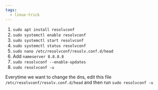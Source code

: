 ```yaml
---
tags:
  - linux-trick
---
```

1. `sudo apt install resolvconf`
2. `sudo systemctl enable resolvconf`
3. `sudo systemctl start resolvconf`
4. `sudo systemctl status resolvconf`
5. `sudo nano /etc/resolvconf/resolv.conf.d/head`
6. Add `nameserver 8.8.8.8`
7. `sudo resolvconf --enable-updates`
8. `sudo resolvconf -u`

Everytime we want to change the dns, edit this file `/etc/resolvconf/resolv.conf.d/head` and then run `sudo resolvconf -u`
